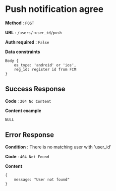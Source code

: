 # Push notification agree

**Method** : `POST`

**URL** : `/users/:user_id/push`

**Auth required** : `False`

**Data constraints** 

```
Body {
    os_type: 'android' or 'ios',
    reg_id: register id from FCM
}
```

## Success Response

**Code** : `204 No Content`

**Content example**
```
NULL
```

## Error Response
**Condition** : There is no matching user with 'user_id'

**Code** : `404 Not Found`

**Content**

```
{
    message: "User not found"
}
```